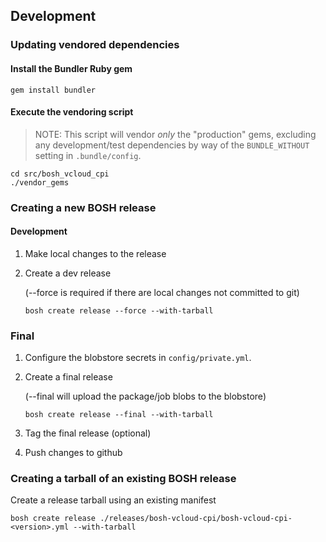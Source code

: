 ## Development

### Updating vendored dependencies

#### Install the Bundler Ruby gem

```
gem install bundler
```

#### Execute the vendoring script

> NOTE: This script will vendor *only* the "production" gems, excluding any
  development/test dependencies by way of the `BUNDLE_WITHOUT` setting in
  `.bundle/config`.

```
cd src/bosh_vcloud_cpi
./vendor_gems
```

### Creating a new BOSH release

#### Development

1. Make local changes to the release

2. Create a dev release

    (--force is required if there are local changes not committed to git)

    ```
    bosh create release --force --with-tarball
    ```

### Final

1. Configure the blobstore secrets in `config/private.yml`.

2. Create a final release

    (--final will upload the package/job blobs to the blobstore)

    ```
    bosh create release --final --with-tarball
    ```

3. Tag the final release (optional)

4. Push changes to github

### Creating a tarball of an existing BOSH release

Create a release tarball using an existing manifest

```
bosh create release ./releases/bosh-vcloud-cpi/bosh-vcloud-cpi-<version>.yml --with-tarball
```
